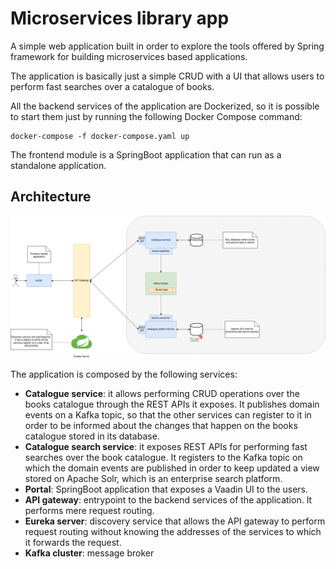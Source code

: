 # Microservices library app
A simple web application built in order to explore the tools offered by Spring framework for building 
microservices based applications.

The application is basically just a simple CRUD with a UI that allows users to perform fast searches over 
a catalogue of books. 

All the backend services of the application are Dockerized, so it is possible to start them just 
by running the following Docker Compose command:
```
docker-compose -f docker-compose.yaml up
```
The frontend module is a SpringBoot application that can run as a standalone application.


## Architecture
![architecture-diagram](img/architecture.png)

The application is composed by the following services:
- **Catalogue service**: it allows performing CRUD operations over the books catalogue through the REST APIs it exposes. It publishes domain events on a Kafka topic, so that the other services can register to it in order to be informed about the changes that happen on the books catalogue stored in its database. 
- **Catalogue search service**: it exposes REST APIs for performing fast searches over the book catalogue. It registers to the Kafka topic on which the domain events are published in order to keep updated a view stored on Apache Solr, which is an enterprise search platform. 
- **Portal**: SpringBoot application that exposes a Vaadin UI to the users.
- **API gateway**: entrypoint to the backend services of the application. It performs mere request routing.
- **Eureka server**: discovery service that allows the API gateway to perform request routing without knowing the addresses of the services to which it forwards the request.
- **Kafka cluster**: message broker 